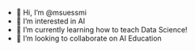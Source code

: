 - 👋 Hi, I’m @msuessmi
- 👀 I’m interested in AI
- 🌱 I’m currently learning how to teach Data Science!
- 💞️ I’m looking to collaborate on AI Education

<!---
msuessmi/msuessmi is a ✨ special ✨ repository because its `README.md` (this file) appears on your GitHub profile.
You can click the Preview link to take a look at your changes.
--->
